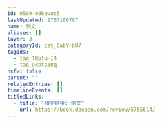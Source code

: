 ```yaml
---
id: 0599-e9bawut5
lastUpdated: 1757166787
name: 倒文
aliases: []
layer: 3
categoryId: cat_8abY-bU7
tagIds:
  - tag_TRpfu-I4
  - tag_Ocbts3Oq
nsfw: false
parent: ""
relatedEntries: []
timelineEvents: []
titledLinks:
  - title: "相关链接: 倒文"
    url: https://book.douban.com/review/5755614/
---
```


